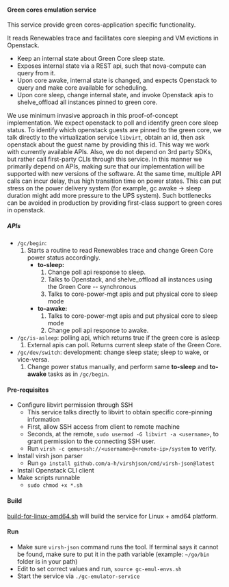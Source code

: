 #### Green cores emulation service

This service provide green cores-application specific functionality.

It reads Renewables trace and facilitates core sleeping and VM evictions in Openstack.

- Keep an internal state about Green Core sleep state.
- Exposes internal state via a REST api, such that nova-compute can query from it.
- Upon core awake, internal state is changed, and expects Openstack to query and make core available for scheduling.
- Upon core sleep, change internal state, and invoke Openstack apis to shelve_offload all instances pinned to green
  core.

We use minimum invasive approach in this proof-of-concept implementation. We expect openstack to poll and identify 
green core sleep status. To identify which openstack guests are pinned to the green core, we talk directly to the 
virtualization service `libvirt`, obtain an id, then ask openstack about the guest name by providing this id. This way
we work with currently available APIs. Also, we do not depend on 3rd party SDKs, but rather call first-party CLIs 
through this service. In this manner we primarily depend on APIs, making sure that our implementation will be supported
with new versions of the software. At the same time, multiple API calls can incur delay, thus high transition time on
power states. This can put stress on the power delivery system (for example, gc awake -> sleep duration might add more
pressure to the UPS system). Such bottlenecks can be avoided in production by providing first-class support to green 
cores in openstack.

##### APIs

- `/gc/begin`:
    1. Starts a routine to read Renewables trace and change Green Core power status accordingly.
        - **to-sleep:**
            1. Change poll api response to sleep.
            2. Talks to Openstack, and shelve_offload all instances using the Green Core -- synchronous
            3. Talks to core-power-mgt apis and put physical core to sleep mode
        - **to-awake:**
            1. Talks to core-power-mgt apis and put physical core to sleep mode
            2. Change poll api response to awake.
- `/gc/is-asleep`: polling api, which returns true if the green core is asleep
    1. External apis can poll. Returns current sleep state of the Green Core.
- `/gc/dev/switch`: development: change sleep state; sleep to wake, or vice-versa.
    1. Change power status manually, and perform same **to-sleep** and **to-awake** tasks as in `/gc/begin`.

#### Pre-requisites

- Configure libvirt permission through SSH
    - This service talks directly to libvirt to obtain specific core-pinning information
    - First, allow SSH access from client to remote machine
    - Seconds, at the remote, `sudo usermod -G libvirt -a <username>`, to grant permission to the connecting SSH user.
    - Run `virsh -c qemu+ssh://<username>@<remote-ip>/system` to verify.
- Install virsh json parser
    - Run `go install github.com/a-h/virshjson/cmd/virsh-json@latest`
- Install Openstack CLI client
- Make scripts runnable
    - `sudo chmod +x *.sh`

#### Build

[build-for-linux-amd64.sh](build-for-linux-amd64.sh) will build the service for Linux + amd64 platform.

#### Run

- Make sure `virsh-json` command runs the tool. If terminal says it cannot be found, make sure to put it in the path
  variable (example: `~/go/bin` folder is in your path)
- Edit to set correct values and run, `source gc-emul-envs.sh`
- Start the service via `./gc-emulator-service`